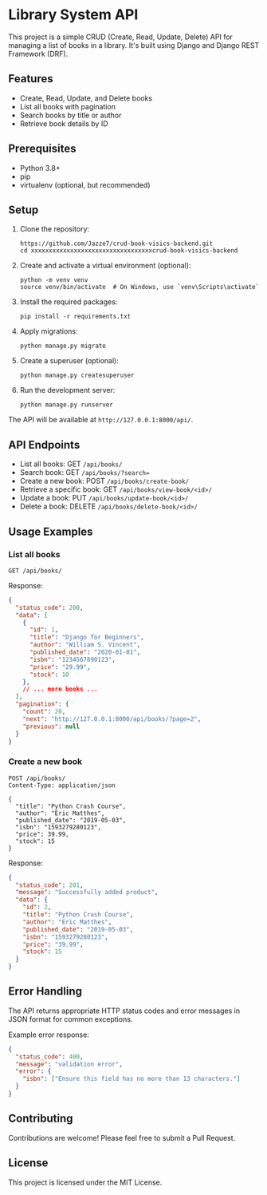 # Library System API

This project is a simple CRUD (Create, Read, Update, Delete) API for managing a list of books in a library. It's built using Django and Django REST Framework (DRF).

## Features

- Create, Read, Update, and Delete books
- List all books with pagination
- Search books by title or author
- Retrieve book details by ID

## Prerequisites

- Python 3.8+
- pip
- virtualenv (optional, but recommended)

## Setup

1. Clone the repository:
   ```
   https://github.com/Jazze7/crud-book-visics-backend.git
   cd xxxxxxxxxxxxxxxxxxxxxxxxxxxxxxxxxxcrud-book-visics-backend
   ```

2. Create and activate a virtual environment (optional):
   ```
   python -m venv venv
   source venv/bin/activate  # On Windows, use `venv\Scripts\activate`
   ```

3. Install the required packages:
   ```
   pip install -r requirements.txt
   ```

4. Apply migrations:
   ```
   python manage.py migrate
   ```

5. Create a superuser (optional):
   ```
   python manage.py createsuperuser
   ```

6. Run the development server:
   ```
   python manage.py runserver
   ```

The API will be available at `http://127.0.0.1:8000/api/`.

## API Endpoints

- List all books: GET `/api/books/`
- Search book: GET `/api/books/?search=`
- Create a new book: POST `/api/books/create-book/`
- Retrieve a specific book: GET `/api/books/view-book/<id>/`
- Update a book: PUT `/api/books/update-book/<id>/`
- Delete a book: DELETE `/api/books/delete-book/<id>/`

## Usage Examples

### List all books

```
GET /api/books/
```

Response:
```json
{
  "status_code": 200,
  "data": [
    {
      "id": 1,
      "title": "Django for Beginners",
      "author": "William S. Vincent",
      "published_date": "2020-01-01",
      "isbn": "1234567890123",
      "price": "29.99",
      "stock": 10
    },
    // ... more books ...
  ],
  "pagination": {
    "count": 20,
    "next": "http://127.0.0.1:8000/api/books/?page=2",
    "previous": null
  }
}
```

### Create a new book

```
POST /api/books/
Content-Type: application/json

{
  "title": "Python Crash Course",
  "author": "Eric Matthes",
  "published_date": "2019-05-03",
  "isbn": "1593279280123",
  "price": 39.99,
  "stock": 15
}
```

Response:
```json
{
  "status_code": 201,
  "message": "Successfully added product",
  "data": {
    "id": 2,
    "title": "Python Crash Course",
    "author": "Eric Matthes",
    "published_date": "2019-05-03",
    "isbn": "1593279280123",
    "price": "39.99",
    "stock": 15
  }
}
```

## Error Handling

The API returns appropriate HTTP status codes and error messages in JSON format for common exceptions.

Example error response:
```json
{
  "status_code": 400,
  "message": "validation error",
  "error": {
    "isbn": ["Ensure this field has no more than 13 characters."]
  }
}
```

## Contributing

Contributions are welcome! Please feel free to submit a Pull Request.

## License

This project is licensed under the MIT License.
